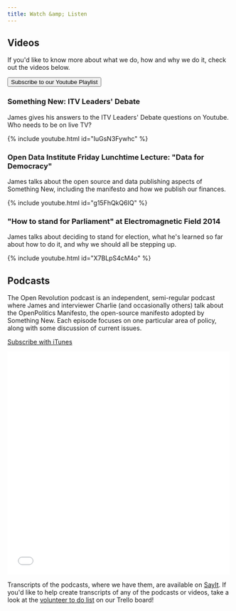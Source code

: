 ```yaml
---
title: Watch &amp; Listen
---
```


## Videos

If you'd like to know more about what we do, how and why we do it, check out the videos below. 

<button class='btn btn-primary btn-lg' href='https://www.youtube.com/playlist?list=PLkjB3PiY2IDx1oeSsttuY0qAgOeZy-aVD'><i class='fa fa-youtube'></i> Subscribe to our Youtube Playlist</button>

### Something New: ITV Leaders' Debate

James gives his answers to the ITV Leaders' Debate questions on Youtube. Who needs to be on live TV?

{% include youtube.html id="IuGsN3Fywhc" %}

### Open Data Institute Friday Lunchtime Lecture: "Data for Democracy"

James talks about the open source and data publishing aspects of Something New, including the manifesto and how we publish our finances.

{% include youtube.html id="g15FhQkQ6IQ" %}

### "How to stand for Parliament" at Electromagnetic Field 2014

James talks about deciding to stand for election, what he's learned so far about how to do it, and why we should all be stepping up.

{% include youtube.html id="X7BLpS4cM4o" %}
## Podcasts

The Open Revolution podcast is an independent, semi-regular podcast where James and interviewer Charlie (and occasionally others) talk about the OpenPolitics Manifesto, the open-source manifesto adopted by Something New. Each episode focuses on one particular area of policy, along with some discussion of current issues.

[Subscribe with iTunes](https://itunes.apple.com/gb/podcast/open-revolution/id970405418)

<iframe class="embedly-embed" src="//cdn.embedly.com/widgets/media.html?src=https%3A%2F%2Fw.soundcloud.com%2Fplayer%2F%3Fvisual%3Dtrue%26url%3Dhttp%253A%252F%252Fapi.soundcloud.com%252Fusers%252F139223431%26show_artwork%3Dtrue&amp;wmode=transparent&amp;url=https%3A%2F%2Fsoundcloud.com%2Fopenrevolution&amp;image=http%3A%2F%2Fi1.sndcdn.com%2Favatars-000131690222-5kehhz-t500x500.jpg&amp;key=e1208cbfb854483e8443b1ed081912ee&amp;type=text%2Fhtml&amp;schema=soundcloud" scrolling="no" allowfullscreen="" frameborder="0" height="500" width="500"></iframe>

Transcripts of the podcasts, where we have them, are available on [SayIt](http://somethingnew.sayit.mysociety.org/speeches). If you'd like to help create transcripts of any of the podcasts or videos, take a look at the [volunteer to do list](https://trello.com/c/2EVXCg78/15-transcribe-our-videos-and-podcasts) on our Trello board!